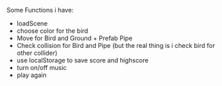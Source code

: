 Some Functions i have:
- loadScene
- choose color for the bird 
- Move for Bird and Ground + Prefab Pipe
- Check collision for Bird and Pipe (but the real thing is i check bird for other collider)
- use localStorage to save score and highscore
- turn on/off music
- play again
